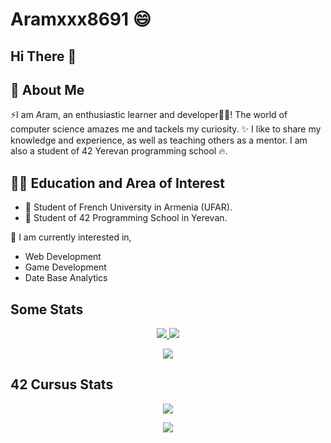 # Aramxxx8691 :smile:


## Hi There 👋

## 🚀 About Me

⚡I am Aram, an enthusiastic learner and developer👩‍💻! The world of computer science amazes 
me and tackels my curiosity. ✨ I like to share my knowledge and experience, as well as teaching others as a mentor.
I am also a student of 42 Yerevan programming school 🔥. 

## 👨‍🎓 Education and Area of Interest

- 🔭 Student of French University in Armenia (UFAR).
- 🌱 Student of 42 Programming School in Yerevan.

🎇 I am currently interested in,

- Web Development
- Game Development
- Date Base Analytics 

## Some Stats

<p align="center">
  <a href="https://github.com/Aramxxx8691">
    <img src="https://github-readme-stats.vercel.app/api?username=Aramxxx8691&count_private=true&show_icons=true&theme=dark">
    <img src="https://github-readme-stats.vercel.app/api/top-langs/?username=Aramxxx8691&show_icons=true&locale=en&layout=compact&theme=dark">
  </a>
</p>

<p align="center">
  <a href="https://github.com/Aramxxx8691">
    <img src="https://raw.githubusercontent.com/madebypixel02/madebypixel02/output/github-contribution-grid-snake.svg">
  </a>
</p>

## 42 Cursus Stats

<p align="center">
  <a href="https://profile.intra.42.fr/users/arakhurs">
    <img src="https://badgen.net/badge/Born2Code/arakhurs/blue?cache=86400&icon=https://meta.intra.42.fr/images/42_logo.svg">
  </a>
</p>

<p align="center">
  <a href="https://github.com/Aramxxx8691/42-Yerevan-Armenia">
    <img src="https://badge42.vercel.app/api/v2/cl2hghdn0015509jwbq3g6pgx/stats?cursusId=21&coalitionId=undefined">
  </a> 
</p>

<!---
Aramxxx8691/Aramxxx8691 is a ✨ special ✨ repository because its `README.md` (this file) appears on your GitHub profile.
You can click the Preview link to take a look at your changes.
- 👋 Hi, I’m @Aramxxx8691
- 👀 I’m interested in Programing
- 🌱 I’m currently learning C/C++
- 💞️ I’m looking to collaborate on ...
- 📫 How to reach me ...
--->
